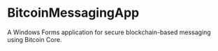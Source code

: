 # BitcoinMessagingApp
A Windows Forms application for secure blockchain-based messaging using Bitcoin Core.
